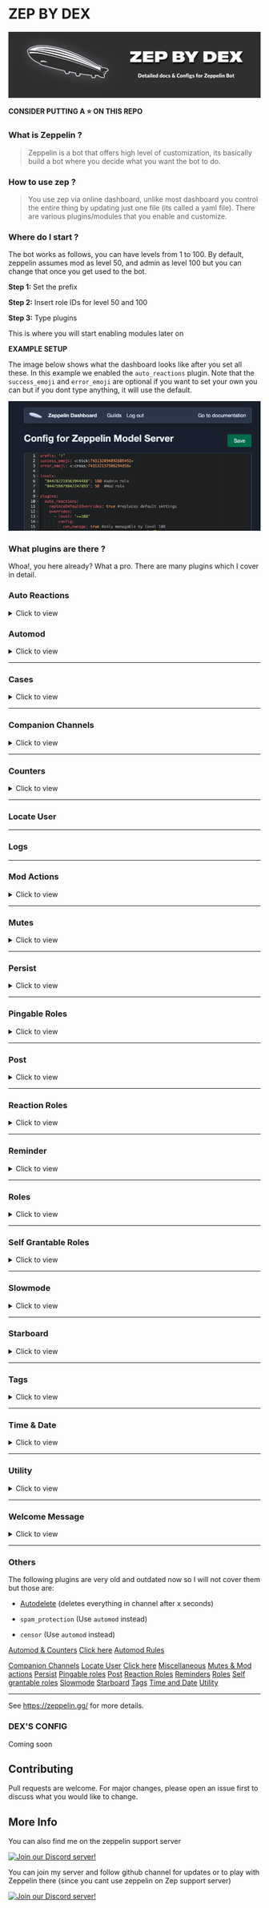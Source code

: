 # ZEP BY DEX
![Zep banner](assets/zepbanner.png)


**CONSIDER PUTTING A ⭐️ ON THIS REPO**

### What is Zeppelin ?

>Zeppelin is a bot that offers high level of customization, its basically build a bot where you decide what you want the bot to do.

### How to use zep ?

> You use zep via online dashboard, unlike most dashboard you control the entire thing by updating just one file (its called a yaml file). There are various plugins/modules that you enable and customize.

### Where do I start ?

The bot works as follows, you can have levels from 1 to 100. By default, zeppelin assumes mod as level 50, and admin as level 100 but you can change that once you get used to the bot.

**Step 1:** Set the prefix

**Step 2:** Insert role IDs for level 50 and 100

**Step 3:** Type plugins

 This is where you will start enabling modules later on

**EXAMPLE SETUP**

The image below shows what the dashboard looks like after you set all these. In this example we enabled the `auto_reactions` plugin. Note that the `success_emoji` and `error_emoji` are optional if you want to set your own you can but if you dont type anything, it will use the default.

![Example Config](assets/dashboard.png)

### What plugins are there ?

Whoa!, you here already? What a pro. There are many plugins which I cover in detail.

### Auto Reactions

<details>
  <summary>Click to view</summary>
Often used for suggestion channel, adds reactions to every message on set channel

> ![image](assets/suggestions.png)
> 
> *An example of auto reactions being used for a suggestions channel, in this case 👍 👎*

---
</details>

### Automod

<details>
  <summary>Click to view</summary>

**LOOSE MATCHING**

`loose_matching` allows a number of letters
(controlled by `loose_matching_threshold`)
*between* letters for word matching
so e.g. if you wanted to match "hello" and enabled `loose_matching`, it would also match e.g. "h|e|l|l|o"

**ALERT TIP**
`replieduser` is whether or not to ping the user you are replying to

#### USAGE
![Image](assets/counters.png)

**AUTOMOD TIP**

>setting up an automod config that insta-bans people if they mention more than 15 people in the same message
 use `mention_spam` with amount 15, within 0s
 as the trigger

`only_full_words`
- if `true`: if it needs to filter `banana` in a message it'll delete `I am a banana` but not `I am a banananan`
- if `false`: if it needs to filter `banana` in a message it'll delete both `banana` and `bananana`

`normalize`
When enabled, the matched text is normalized (converted to alphanumeric) before matching
- Allows matching text even when some letters have been replaced by similar looking letters from other alphabets

`loose_matching` and `loose_matching_threshold`
- When `loose_matching` is enabled, words are matched even when there are other letters or spaces between the letters

- `loose_matching_threshold` controls how many extra letters, at most, can be between the letters (spaces are unlimited). Defaults to 4.


**REGEX TIP**

`(<a?:[\w~]{2,32}:\d{17,19}>)` is an emoji regex for animated and non-animated emojis.




📣 **GOOD TO KNOW**
the default modifier, if not specified, is `>=`




**REGEX TIP**

`((<a?:[\w~]{2,32}:\d{17,19}>)[\S\s]*?){5,}` - Detect 5 or more emoji's in a message. You can replace 5 with whatever you want.


WANT RULES ?

YOU CAN FIND THEM AT [Rules](rules.md)
</details>

---
</details>

### Cases

<details>
  <summary>Click to view</summary>
  
This plugin  shows all the cases in a set channel
>![image](assets/cases.png)
> 
> *An example of cases channel*

`log_automatic_actions: true` 

Enabling this logs all manually created actions as well , such as when u right click and ban manually instead of using bot commands.

`case_log_channel: "1234"` 

This setting allows you to set the channel for logging all your cases, in this instance, `1234` is the channel ID

⏲️  **RELATIVE TIME**

`show_relative_times: true` This enables the relative time setting

`relative_time_cutoff: 7d` is the amount of time after which `!cases` will show the full date, not a relative time (e.g. "5 hours ago")

so if you set relative time cutoff to 24h, any cases older than 24h would show the full date, e.g. "2021-01-30", rather than e.g. "1 day ago"



`case_colors` [Optional] This setting allows you to customize the embed strip color for various actions such as warn,mute etc. You can either type color names like `yellow` `green` or use hex values such as `2EFF27` which is green.
If you would like to use the default setting, u may delete this part of the code

`case_icons` [Optional] This setting allows you to customize the case icons, you can either use custom emoji like `<:do_not_disturb:841799310797832244>` but note that zeppelin needs to be in the same server as the emote or it wont work or you can use default unicode emojis such as `:boot:`.  If you would like to use the default setting, u may delete this part of the code


```yaml
  cases:
    replaceDefaultOverrides: true #replaces default settings if true
    config:
      log_automatic_actions: true
      case_log_channel: "851837989545050162" #cases channel
      #case_log_channel: *cases
      show_relative_times: true
      relative_time_cutoff: 7d
      case_colors:
        warn: yellow
        ban: red
        unban: 2EFF27 #green
        note: FEE9E9 #whitish
        kick: F34B80 #pinkish
        mute: yellow
        unmute: 2EFF27 #green
        deleted: orange
        softban: F73C4F #Lighter shade of red
      case_icons:
        warn: ":warning:"
        ban: ":hammer:"
        unban: ":green_circle:"
        note: ":pencil:"
        kick: ":boot:"
        mute: ":mute:"
        unmute: ":green_circle:"
        deleted: ":no_entry:"
        softban: ":boot:"
```
</details>

---

### Companion Channels

<details>
  <summary>Click to view</summary>
  
Set up 'companion channels' between text and voice channels. Once set up, any time a user joins one of the specified voice channels, they'll get channel permissions applied to them for the text channels.


`permissions` This number can be calculated using  https://discordapi.com/permissions.html which allows you to set the behaviour of the linked channel (e.g read only channel, visible only on vc join etc.)


**NOTE**

> The companion channels plugin doesn't currently look at member-related information for overrides, so level overrides don't work

#### PLUGIN CODE

```yaml
  companion_channels:
    replaceDefaultOverrides: true #replaces default settings if true
    config:
      entries:
        public_vcs: #name of the entry, could be anything
          voice_channel_ids:
            - "851845471587926086" #vc channel
            #- *vc1
          text_channel_ids:
            - "851845490298454026" #text channel
            #- *text1
          permissions: 52224
          enabled: true
```

</details>

---


### Counters

<details>
  <summary>Click to view</summary>
  
**COUNTER TIP**

>Counter decays are currently processed every 5 minutes. They are, however, still applied according to the decay time, even if it's lower than 5 minutes, so "1 every 30s" would decay 10 points at once every 5 minutes.


**COUNTER DECAY**

> Counter decays are currently processed every 5 minutes. They are, however, still applied according to the decay time, even if it's lower than 5 minutes, so "1 every 30s" would decay 10 points at once every 5 minutes.

</details>

---


### Locate User

---

### Logs

---

### Mod Actions

<details>
  <summary>Click to view</summary>
  
 Use this to set messages for what happens when you warn, ban etc. Who can warn, ban, how many messages to delete on ban. You set all of that in this plugin


</details>

---


### Mutes

<details>
  <summary>Click to view</summary>
  
 Same as above but for mutes


</details>

---


### Persist

<details>
  <summary>Click to view</summary>
  
>  This plugin allows you to restore the roles back to the user when they join the server back. Please note that you need to add every role one by one on the config and if you delete role that was on config, the plugin will break so i recommend you use YAGPDB or carlbot for this instead. 

```yaml
  persist:
    replaceDefaultOverrides: true #replaces default settings if true
    config:
      persisted_roles:

        - "827840992111099935" #Bronze
        - "827841264489725983" #Silver
        - "827841321716678698" #Gold
        - "827841368374247454" #Platinum
        
        - "828659945158737931" #Regulars

        - "808718941785554985" #⭐️ star

        - "832922355009060894" #dexians
      persist_nicknames: true
      persist_voice_mutes: true
```
To view default setting: https://zeppelin.gg/docs/plugins/persist#:~:text=Config%20schema-,Click,-to%20expand


</details>

---



### Pingable Roles

<details>
  <summary>Click to view</summary>
  
`can_manage` allows you to use this plugin and its commands

#### PLUGIN CODE

```yaml
  pingable_roles: #makes a role pingable when you start typing in a specific channel
    replaceDefaultOverrides: true #replaces default settings if true
    overrides:
      - level: '>=100'
        config:
          #Usage: !pingable_role <channelId> <role>
          #To disable: !pingable_role disable <channelId> <role>
          can_manage: true #only level 100 can run that ^
```

</details>

---


### Post

<details>
  <summary>Click to view</summary>
  
`can_post`is what allows users to use this plugin and its commands

COMMANDS

`!edit <message> <content>`


`!edit_embed <message> -title "Title Here" -color #FFFFFF <maincontent>`

`!post <channel> <content>` where optional flags include `-enable-mentions` `-schedule` `-repeat` `-repeat-until` and `-repeat-times`

... something something THIS IS INCOMPLETE OK LET ME LIVE

📮 **SCHEDULED POSTS**

scheduled posts are messages that are scheduled to be posted later, using the `-schedule` option for `!post`,

 e.g. `!post -schedule="2021-02-01 12:00" Some message that is posted on Feb 1 at 12pm`

#### PLUGIN CODE

```yaml
  post:
    replaceDefaultOverrides: true #replaces default settings if true
    overrides:
      - level: '>=100'
        config:
          can_post: true #only level 100 can post (use this plugin)
```

</details>

---


### Reaction Roles

<details>
  <summary>Click to view</summary>
  
Allows you to add reaction roles to a given message.

PERMISSIONS

`can_manage` is needed to use this plugin and its commands


USAGE

**ADDING REACTION ROLES**

To add reaction roles, use the format below!

If the message you specify is not found, use `!save_messages_to_db <channelId> <messageId>`
to manually add it to the stored messages database permanently and try again!

```yaml
!reaction_roles messageid
emoji1 = roleid1
emoji2 = roleid2
```

Example
```yaml
!reaction_roles 800865377520582687
👍 = 556110793058287637
👎 = 558037973581430785
```


**CLEAR**

`!reaction_roles clear MESSAGEID` to clear reaction roles. Incase this does not work, save to database and try again! *see below*

STEPS:

1. `!save_messages_to_db 534722948246929429-858626287895314472`

2. `!reaction_roles clear 858626287895314472`


**REACTION ROLE TIP**

`auto_refresh_interval` for reaction roles sets how often the reactions are "refreshed", i.e. removed and re-added. This is done because high-volume reactions like reaction roles can become very glitchy after some time if they're not reset. To fix this, you can refresh them!

**REFRESH**

`!reaction_roles refresh MESSAGEID` to refresh reaction roles. Incase this does not work, save to database and try again! *see below*

STEPS:

1. `!save_messages_to_db 534722948246929429-858626287895314472`

2. `!reaction_roles refresh 858626287895314472`

#### PLUGIN CODE

```yaml
  reaction_roles:
    replaceDefaultOverrides: true #replaces default settings if true
    config:
      auto_refresh_interval: 900000 #re-adds reactions after x seconds
      remove_user_reactions: true #remove user reaction or let it stay
    overrides:
      - level: '>=100'
        config:
          can_manage: true #only level 100 can manage
```

</details>

---


### Reminder

<details>
  <summary>Click to view</summary>
  

`can_use`

USAGE
![reminder](https://media.discordapp.net/attachments/799195773408903188/830389173210972160/Screen_Shot_2021-04-10_at_3.29.45_PM.png)

#### PLUGIN CODE

```yaml
  reminders:
    replaceDefaultOverrides: true #replaces default settings if true
    config:
      can_use: true
```

</details>

---


### Roles

<details>
  <summary>Click to view</summary>
  
Enables authorised users to add and remove whitelisted roles with a command.

PERMISSIONS

`can_assign` allows you to use this plugin and its commands

`can_mass_assign` allows you to use the mass assign command

#### PLUGIN CODE

```yaml
  roles:
    replaceDefaultOverrides: true #replaces default settings if true
    config:
      assignable_roles: #roles u can add to another user
        - '558037973581430785'
    overrides:
      - level: '>=50'
        config:
          can_assign: true #level 50 and up can assign
      - level: '>=100'
        config:
          can_mass_assign: true # level 100 can mass assign and remove roles
```

</details>

---


### Self Grantable Roles

<details>
  <summary>Click to view</summary>
  
PERMISSIONS

`can_use` allows you to use this plugin and its commands

`can_ignore_cooldown` - Ping dragory and say DEX is asking him to tell what it does so i too can update these cursed docs.

#### PLUGIN CODE

```yaml
  self_grantable_roles:
    replaceDefaultOverrides: true #replaces default settings if true
    config:
      entries:
        basic: #you can have many entries and name them as u like
          roles:
            "851867945760194600": ["test", "tt"] #can have options too!
          can_use: true #can use this entry? since we can have multiple!
          can_ignore_cooldown: false
          max_roles: 1 #maximum no of roles user can pick from the list
      mention_roles: true #mentions the role itself (but no ping)
```

</details>

---


### Slowmode

<details>
  <summary>Click to view</summary>
  
PERMISSIONS

`can_manage` allows you to use the plugin and its commands

`is_affected` if `true`, you are affected by slowmode

USAGE

`use_native_slowmode` uses discord built in slowmode instead of Zeppelins own slowmode. Note that maxmium time is `6h` before bot switches the slowmode from native to Zeppelins version

`!slowmode`

`!slowmode -mode <time>` (mode is optional)

`!slowmode -mode <channel> <time>` (mode is optional)

`!slowmode clear -force <channel> <user>` (force is optional)

`!slowmode disable <channel>`

`!slowmodes` - Shows list of places where slowmode is active

#### PLUGIN CODE

```yaml
  slowmode:
    replaceDefaultOverrides: true #replaces default settings if true
    config:
      use_native_slowmode: true #use discord's built in slowmode (till 6h)
      is_affected: true #everyone except those in override are affected
    overrides:
      - level: '>=50'
        config:
          can_manage: true #can set and manage slowmode commands
          is_affected: false #level 50 and up arent affected by slowmode
```

</details>

---


### Starboard

<details>
  <summary>Click to view</summary>
  
Allows you to pin memories with a reaction!

#### PLUGIN CODE

```yaml

  starboard:
    replaceDefaultOverrides: true #replaces default settings if true
    config:
      boards:
        basic: #starboard no1, u can name anything
          channel_id: "830321220943347772" #ratboard *starboard1
          stars_required: 2
          star_emoji: [":rat:", "🐀"]
          copy_full_embed: true
          enabled: true # The starboard is enabled for all
          show_star_count: true #show the star-count in starboard
          color: 0x000080

        levelonly: #starboard no2, u can name anything
          channel_id: "830321220943347772" #*starboard2
          stars_required: 0
          star_emoji: [":rat:", "🐀"] #multiple various reactions possible!
          copy_full_embed: true
          show_star_count: true #show the star-count in starboard
          #color: 0x000080 if needed
      #can_migrate command can be used to move ("migrate") pins to a starboard
      can_migrate: false
    overrides:
      - level: "100"
        config:
          boards:
            levelonly:
              enabled: true #only for level 100 (admin react = starboard)
```

</details>

---


### Tags

<details>
  <summary>Click to view</summary>
  


💡 **TAG TIP**


`user_tag_cooldown`is the cooldown per user per tag

`global_tag_cooldown` is the global cooldown (server wide) per tag

`user_cooldown` is the cooldown per user (not tag specific)

`global_cooldown` is the global cooldown (server wide) (not tag specific)



🌡 **TEMPERATURE TAG**

**CtoF** `{if(args.0, if(or(eq(args.0, "0"), not(eq(add(args.0, 1), 1))), concat(add(mul(args.0, div(9, 5)), 32), "**°F**"), ":warning: Temperature must be a number"),":warning: Please provide a temperature to convert")}`

**FtoC** `{if(args.0, if(or(eq(args.0, "0"), not(eq(add(args.0, 1), 1))), concat(mul(sub(args.0, 32), div(5, 9)), "**°C**"), "⚠️ Temperature must be a number"),"⚠️ Please provide a temperature to convert")}`

**HEALTH TAG**

A useful tag for users on your server.

![Health Tag](/assets/health.png)

<details>
  <summary>Click to view code!</summary>

```yaml
tags:
  replaceDefaultOverrides: true #replaces default settings if true
  config:
    prefix: '!'
    categories:
      "mental":
        tags:
          "health":
            embed:
              title: "Mental Health Resources"
              color: 0xFF0000
              footer:
                text: "Remember, You Matter <3, created by DEX#0001"
                icon_url: https://media.discordapp.net/attachments/770256340639416320/854689949193076737/Medical_31-60_974.jpg?width=523&height=523
              #image:
                #url: https://i.pinimg.com/originals/f6/f6/e6/f6f6e629e0bb1ab4ef763c12b5457074.png
              thumbnail:
                url: https://media.discordapp.net/attachments/770256340639416320/854690141279748096/PngItem_4479310.png?width=523&height=523
              fields:
              -  name: "**National Suicide Prevention Hotline (U.S.):**"
                 value: |
                  **Call:** 1-800-273-8255, available 24/7 for emotional support
                  **Text: HOME** to 741741
                  https://suicidepreventionlifeline.org/chat/

                  Outside the U.S: Find a supportive resource on [this Wikipedia list of worldwide crisis hotlines](https://en.wikipedia.org/wiki/List_of_suicide_crisis_lines)
                 inline: false
              -  name: "**More Support**"
                 value: |
                  For Substance Abuse Support, Eating Disorder Support & Child Abuse and Domestic Violence:
                  [Click to go to Discord's Health & Safety Page](https://discord.com/safety/360044103771-Mental-health-on-Discord#h_01EGRGT08QSZ5BNCH2E9HN0NYV)
```
</details>


**TAGS RESOURCES**


`member / user` here:
https://github.com/Dragory/ZeppelinBot/blob/master/backend/src/plugins/Tags/util/renderTagFromString.ts#L30

base template functions (also available in other places with variables) here:
https://github.com/Dragory/ZeppelinBot/blob/master/backend/src/templateFormatter.ts#L261

tag functions here:
https://github.com/Dragory/ZeppelinBot/blob/master/backend/src/plugins/Tags/TagsPlugin.ts#L116

and a few extra tag things here:
https://github.com/Dragory/ZeppelinBot/blob/master/backend/src/plugins/Tags/util/renderTagBody.ts#L20

useful doc
https://gist.github.com/vcokltfre/8cff17725485f70992c44970f53977fd



#### PLUGIN CODE

```yaml
  tags:
    replaceDefaultOverrides: true #replaces default settings if true
    config:
      prefix: '!!'
      #delete_with_command would delete the bot response when the original message is deleted
      delete_with_command: true
      #user_tag_cooldown is the cooldown per user per tag
      user_tag_cooldown: null
      #global_tag_cooldown is the global cooldown (server wide) per tag
      global_tag_cooldown: null
      #user_cooldown is the cooldown per user (not tag specific)
      user_cooldown: null
      #allow tags to ping?, Can be enabled conditionally via overrides for e.g. only moderators
      allow_mentions: false
      #global_cooldown is the global cooldown (server wide) (not tag specific)
      global_cooldown: null
      #When turned on, the message triggering a tag will be automatically deleted after the tag is posted
      auto_delete_command: false
      categories:
        "general":
          tags:
            "id":
              embed:
                description: |-
                  User id: {user.id}
        "support":
          tags:
            "lost":
              embed:
                title: "Hey there, it seems like you're lost!"
                description: |-
                  This server is the support server for the site **[discord.io](https://discord.io/)**.

                  Through us, anyone can create a custom invite link for free. However, when those links expire, people often get confused and stumble here.

                  We are not the server you intended to join. If you can, please let the person who gave you the link know that it has expired. Thank you!

                  Click for translation: [🇹🇷](https://translate.google.com/?sl=en&tl=tr&text=This%20server%20is%20the%20support%20server%20for%20the%20site%20discord.io.%0A%0AThrough%20us%2C%20anyone%20can%20create%20a%20custom%20invite%20link%20for%20free.%20However%2C%20when%20those%20links%20expire%2C%20people%20often%20get%20confused%20and%20stumble%20here.%0A%0AWe%20are%20not%20the%20server%20you%20intended%20to%20join.%20If%20you%20can%2C%20please%20let%20the%20person%20who%20gave%20you%20the%20link%20know%20that%20it%20has%20expired.%20Thank%20you!&op=translate) [🇵🇹](https://translate.google.com/?sl=en&tl=pt&text=This%20server%20is%20the%20support%20server%20for%20the%20site%20discord.io.%0A%0AThrough%20us%2C%20anyone%20can%20create%20a%20custom%20invite%20link%20for%20free.%20However%2C%20when%20those%20links%20expire%2C%20people%20often%20get%20confused%20and%20stumble%20here.%0A%0AWe%20are%20not%20the%20server%20you%20intended%20to%20join.%20If%20you%20can%2C%20please%20let%20the%20person%20who%20gave%20you%20the%20link%20know%20that%20it%20has%20expired.%20Thank%20you!&op=translate) [🇷🇺](https://translate.google.com/?sl=en&tl=ru&text=This%20server%20is%20the%20support%20server%20for%20the%20site%20discord.io.%0A%0AThrough%20us%2C%20anyone%20can%20create%20a%20custom%20invite%20link%20for%20free.%20However%2C%20when%20those%20links%20expire%2C%20people%20often%20get%20confused%20and%20stumble%20here.%0A%0AWe%20are%20not%20the%20server%20you%20intended%20to%20join.%20If%20you%20can%2C%20please%20let%20the%20person%20who%20gave%20you%20the%20link%20know%20that%20it%20has%20expired.%20Thank%20you!&op=translate)
                color: 0xae7aef
        "tips":
          tags:
            "foo":
              embed:
                title: "Reminder"
                description: |-
                  Bar

                color: 0xae7aef
                image:
                  url: https://media.discordapp.net/attachments/799195773408903188/830388041608593438/Screen_Shot_2021-04-10_at_3.25.26_PM.png

            "!reminder":
              embed:
                title: "Reminder"
                #color: 0xae7aef
                image:
                  url: https://media.discordapp.net/attachments/799195773408903188/830389173210972160/Screen_Shot_2021-04-10_at_3.29.45_PM.png

            "!avatar":
              embed:
                title: "Avatar"
                #color: 0xae7aef
                image:
                  url: https://media.discordapp.net/attachments/770256340639416320/830444957654843413/Screen_Shot_2021-04-10_at_7.11.36_PM.png

            "!jumbo":
              embed:
                title: "Jumbo"
                #color: 0xae7aef
                image:
                  url: https://cdn.discordapp.com/attachments/832964085976530964/834393774426816552/Screen_Shot_2021-04-21_at_4.40.37_PM.png

            "!follow":
              embed:
                title: "Follow"
                #color: 0xae7aef
                image:
                  url: https://media.discordapp.net/attachments/770256340639416320/834398760854618122/Screen_Shot_2021-04-21_at_5.02.26_PM.png
            "gg":
                description: |-
                  Bar
    overrides:
      - level: '>=50'
        config:
          #can user use the tags ?
          can_use: true
          #can user create tags?
          can_create: true
          #can user view the tags list
          can_list: true
          #only level 50 and up will a tag ping
          allow_mentions: false
```

</details>

---


### Time & Date

<details>
  <summary>Click to view</summary>
  
Allows controlling the displayed time/date formats and timezones

PERMISSIONS

`can_set_timezone`

USAGE

Moderators can also set their own timezone with the `!timezone` command.
This affects the output of several commands when ran by that moderator

**To view timezone**

`!timezone`

**To set timezone**

`!timezone <timezone>`

> For example `!timezone Europe/Helsinki`

**To reset**

`!timezone reset`


**TIPS**

**Timezone example:**
```yml
timezone: Europe/Helsinki
```
See <https://en.wikipedia.org/wiki/List_of_tz_database_time_zones> for a list of supported timezones ("TZ database name" column in the table).

**Date format example:**
```yml
date_formats:
  date: "MM/DD/YYYY"
  time: "h:mm A"
  pretty_datetime: "MM/DD/YYYY [at] h:mm A z"
```
See <https://momentjs.com/docs/#/displaying/format/> for a list of values you can use!

#### PLUGIN CODE

```yaml
  time_and_date:
    replaceDefaultOverrides: true #replaces default settings if true
    config:
      timezone: Asia/Karachi
      date_formats:
        date: 'MMM D, YYYY'
        time: 'H:mm'
        pretty_datetime: 'MMM D, YYYY [at] H:mm z'
    overrides:
      - level: '>=50' #level 50 and above
        config:
          can_set_timezone: true
```

</details>

---


### Utility

<details>
  <summary>Click to view</summary>
  

**AVATAR**
![avatar](https://media.discordapp.net/attachments/770256340639416320/830444957654843413/Screen_Shot_2021-04-10_at_7.11.36_PM.png)

**JUMBO**
![jumbo](https://cdn.discordapp.com/attachments/832964085976530964/834393774426816552/Screen_Shot_2021-04-21_at_4.40.37_PM.png)

🚩 **SEARCH FLAGS**

`!s -sort id dex` sort all dex results by ID

`!s -bot` lists all bots

`!s -p 1 dex` search page 1 of dex results

`!s -e` export results (via a link)

`!s -ids` excludes usernames and lists only ids

`!s -re dex` regex search for users named dex

`!s -v` lists all ppl in vc

Examples:
`!s -ids -e dex` exports all ids of users named dex on server
Note: *the results can be used for `!massban` command afterwards*

🗒️ **CLEAN MESSAGES FROM USER AND ADD TO CASE**

`!clear <count> -u userid -c #channel -update`

Note: the `-update` at the end is if you want to add it to their mod log case


**CLEAN COMMAND TIP**

Deletes everything but image attachments

![clean](https://media.discordapp.net/attachments/846691383280009216/856783756232359946/unknown.png?width=581&height=518)

#### PLUGIN CODE

```yaml
utility: #https://zeppelin.gg/docs/plugins/utility/usage
  replaceDefaultOverrides: true #replaces default settings if true
  config:
    #List all roles or roles matching a search
    #!roles [search] -counts -sort
    can_roles: true

    #Show the permission level of a user
    #!level [member]
    can_level: false

    #Search banned users
    #!bansearch <query> [-page] [-sort] [-case-sensitive] [-export] [-ids] [-regex]
    #Search server members
    #!search [query] [-page] [-role] [-voice] [-bot] [-sort] [-case-sensitive] [-export] [-ids] [-regex] [-status-search]
    can_search: true

    #Remove a number of recent messages
    #!clean <count>
    can_clean: false

    #Show information about the specified thing
    #needed for many info sub commands
    #!info [value]
    can_info: false

    #Show server information
    #!server [serverId]
    can_server: false

    #Show information about an invite
    #!invite <inviteCode>
    can_inviteinfo: false

    #Show information about a channel
    #!channel [channel]
    can_channelinfo: false

    #Show information about a message
    #!message <message>
    can_messageinfo: false

    #Show information about a user
    #!user [user] -compact
    can_userinfo: false

    #Show information about a role
    #!roleinfo <role>
    can_roleinfo: false

    #Show information about an emoji
    #!emoji [emoji]
    can_emojiinfo: false

    #Show information about a snowflake ID
    #!snowflake <id>
    can_snowflake: false

    #Reload the Zeppelin configuration and all plugins for the server.
    #This can sometimes fix issues.
    #!reload_guild
    can_reload_guild: false

    #Set a member's nickname
    #!nickname <member> <nickname>
    #Reset a member's nickname to their username
    #!nickname reset <member>
    can_nickname: false

    #Test the bot's ping to the Discord API
    #!ping
    can_ping: false

    #View the message source of the specified message id
    #!source <message>
    can_source: false

    #Move a member to another voice channel
    #!vcmove <member> <channel>
    #Move all members of a voice channel to another voice channel
    #!vcmoveall <oldChannel> <channel>
    can_vcmove: false

    #Disconnect a member from their voice channel
    #!vcdisconnect <member>
    can_vckick: false

    #Show a quick reference for the specified command's usage
    #!help <command>
    can_help: false

    #Show information about Zeppelin's status on the server
    #!about
    can_about: false

    #Get a link to the context of the specified message
    #!context <channel> <messageId>
    can_context: false

    #Makes an emoji jumbo
    #!jumbo <emoji>
    can_jumbo: false
    jumbo_size: 128

    #Retrieves a user's profile picture
    #!avatar [user]
    can_avatar: false

    info_on_single_result: true
  overrides:
    - level: '>=50'
      config:
        can_roles: true
        can_level: true
        can_search: true
        can_clean: true
        can_info: true
        can_server: true
        can_inviteinfo: true
        can_channelinfo: true
        can_messageinfo: true
        can_userinfo: true
        can_roleinfo: true
        can_emojiinfo: true
        can_snowflake: true
        can_nickname: true
        can_vcmove: true
        can_vckick: true
        can_help: true
        can_context: true
        can_jumbo: true
        can_avatar: true
        can_source: true
    - level: '>=100'
      config:
        can_reload_guild: true
        can_ping: true
        can_about: true
```

</details>

---

### Welcome Message

<details>
  <summary>Click to view</summary>
  
Send a welcome message in dm or in a channel

> ![image](assets/welcome.png)
>
>*Example of message sent to dm*
 

For more info on this plugin [Click Here](welcome_message.md)

</details>

---


### Others
The following plugins are very old and outdated now so I will not cover them but those are:

- [Autodelete](autodelete.md) (deletes everything in channel after x seconds)

- `spam_protection` (Use `automod` instead)

- `censor` (Use `automod` instead)

[Automod & Counters](automod+counters.md)
[Click here](autoreactions.md)
[Automod Rules](rules.md)

[Companion Channels](companion_channels.md)
[Locate User](locate.md) 
[Click here](logs.md)
[Miscellaneous](miscellaneous.md) 
[Mutes & Mod actions](mutes&modactions.md) 
[Persist](persist.md) 
[Pingable roles](pingable_roles.md)
[Post](post.md) 
[Reaction Roles](reaction_roles.md)
[Reminders](reminder.md)
[Roles](roles.md)
[Self grantable roles](self_grantable_roles.md)
[Slowmode](slowmode.md)
[Starboard](starboard.md)
[Tags](tags.md)
[Time and Date](time_and_date.md)
[Utility](utility.md)

</details>

--- 


See https://zeppelin.gg/ for more details.


### DEX'S CONFIG

Coming soon

## Contributing
Pull requests are welcome. For major changes, please open an issue first to discuss what you would like to change.
## More Info

You can also find me on the zeppelin support server

[![Join our Discord server!](https://invidget.switchblade.xyz/9bCGvGw5rT)](http://discord.gg/9bCGvGw5rT)

You can join my server and follow github channel for updates or to play with Zeppelin there (since you cant use zeppelin on Zep support server)

[![Join our Discord server!](https://invidget.switchblade.xyz/JCZf3sHYpE)](http://discord.gg/JCZf3sHYpE)

